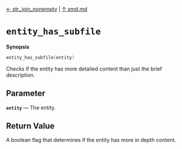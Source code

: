 [&#8592; str_join_nonempty](xmd--str_join_nonempty.md) | [&#8593; xmd.md](xmd.md)
# `entity_has_subfile`
**Synopsis**

```cpp
entity_has_subfile(entity)
```

Checks if the entity has more detailed content than just the brief description.

## Parameter
**`entity`** &#8213; The entity.  
## Return Value

A boolean flag that determines if the entity has more in depth content.


